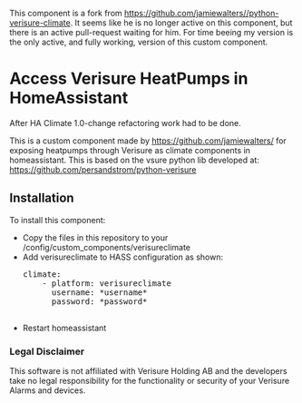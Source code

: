 This component is a fork from https://github.com/jamiewalters//python-verisure-climate. It seems like he is no longer active on this component, but there is an active pull-request waiting for him. For time beeing my version is the only active, and fully working, version of this custom component.

# Access Verisure HeatPumps in HomeAssistant

After HA Climate 1.0-change refactoring work had to be done.

This is a custom component made by https://github.com/jamiewalters/ for exposing heatpumps through Verisure as climate components in homeassistant.
This is based on the vsure python lib developed at: https://github.com/persandstrom/python-verisure

## Installation 

To install this component:

- Copy the files in this repository to your /config/custom_components/verisureclimate
- Add verisureclimate to HASS configuration as shown:
    <pre>climate:
      - platform: verisureclimate
        username: *username*
        password: *password*
    </pre>
- Restart homeassistant


### Legal Disclaimer
This software is not affiliated with Verisure Holding AB and the developers take no legal responsibility for the functionality or security of your Verisure Alarms and devices.
